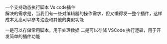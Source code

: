 一个支持动态执行脚本 Vs code插件  
解决的需求是，当我们有一些对编辑器的操作需求，但又懒得发一整个插件，这样成本太高可以参考油壶和其他的类似功能

一是可以存储常用脚本，用于处理数据
二是可以存储 VSCode 执行逻辑，用于开发简单的插件功能